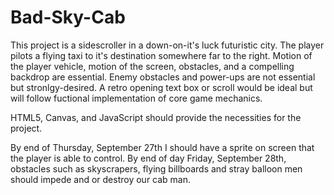 # Bad-Sky-Cab

This project is a sidescroller in a down-on-it's luck futuristic city. The player pilots a flying taxi to it's destination 
somewhere far to the right.  Motion of the player vehicle, motion of the screen, obstacles, and a compelling backdrop are essential. Enemy obstacles 
and power-ups are not essential but stronlgy-desired. A retro opening text box or scroll would be ideal but will follow fuctional implementation of core game mechanics.

HTML5, Canvas, and JavaScript should provide the necessities for the project. 

By end of Thursday, September 27th I should have a sprite on screen that the player is able to control. By end of day Friday, September 28th, obstacles such as skyscrapers, flying billboards and stray balloon men should impede and or destroy our cab man. 

